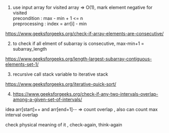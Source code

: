 1) use input array for visited array => O(1), mark element negative for visited \
precondition : max - min + 1 <= n \
preprocessing : index = arr[i] - min

https://www.geeksforgeeks.org/check-if-array-elements-are-consecutive/


2) to check if all elment of subarray is consecutive, max-min+1 = subarray_length

https://www.geeksforgeeks.org/length-largest-subarray-contiguous-elements-set-1/

3) recursive call stack variable to iterative stack 

https://www.geeksforgeeks.org/iterative-quick-sort/    

4) https://www.geeksforgeeks.org/check-if-any-two-intervals-overlap-among-a-given-set-of-intervals/

idea arr[start]++ and arr[end+1]-- => count overlap , also can count max interval overlap

check physical meaning of it , check-again, think-again
